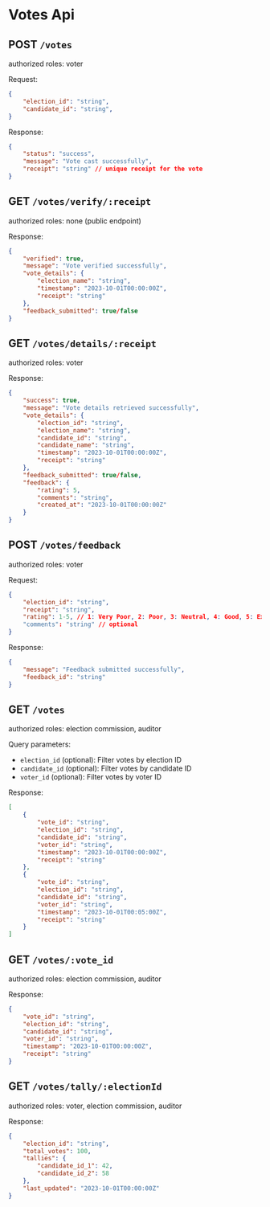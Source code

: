 # **Votes Api**

## POST `/votes`

authorized roles: voter

Request:

```json
{
    "election_id": "string",
    "candidate_id": "string",
}
```

Response:

```json
{
    "status": "success",
    "message": "Vote cast successfully",
    "receipt": "string" // unique receipt for the vote
}
```

## GET `/votes/verify/:receipt`

authorized roles: none (public endpoint)

Response:

```json
{
    "verified": true,
    "message": "Vote verified successfully",
    "vote_details": {
        "election_name": "string",
        "timestamp": "2023-10-01T00:00:00Z",
        "receipt": "string"
    },
    "feedback_submitted": true/false
}
```

## GET `/votes/details/:receipt`

authorized roles: voter

Response:

```json
{
    "success": true,
    "message": "Vote details retrieved successfully",
    "vote_details": {
        "election_id": "string",
        "election_name": "string",
        "candidate_id": "string",
        "candidate_name": "string",
        "timestamp": "2023-10-01T00:00:00Z",
        "receipt": "string"
    },
    "feedback_submitted": true/false,
    "feedback": {
        "rating": 5,
        "comments": "string",
        "created_at": "2023-10-01T00:00:00Z"
    }
}
```

## POST `/votes/feedback`

authorized roles: voter

Request:

```json
{
    "election_id": "string",
    "receipt": "string",
    "rating": 1-5, // 1: Very Poor, 2: Poor, 3: Neutral, 4: Good, 5: Excellent
    "comments": "string" // optional
}
```

Response:

```json
{
    "message": "Feedback submitted successfully",
    "feedback_id": "string"
}
```

## GET `/votes`

authorized roles: election commission, auditor

Query parameters:

- `election_id` (optional): Filter votes by election ID
- `candidate_id` (optional): Filter votes by candidate ID
- `voter_id` (optional): Filter votes by voter ID

Response:

```json
[
    {
        "vote_id": "string",
        "election_id": "string",
        "candidate_id": "string",
        "voter_id": "string",
        "timestamp": "2023-10-01T00:00:00Z",
        "receipt": "string"
    },
    {
        "vote_id": "string",
        "election_id": "string",
        "candidate_id": "string",
        "voter_id": "string",
        "timestamp": "2023-10-01T00:05:00Z",
        "receipt": "string"
    }
]
```

## GET `/votes/:vote_id`

authorized roles: election commission, auditor

Response:

```json
{
    "vote_id": "string",
    "election_id": "string",
    "candidate_id": "string",
    "voter_id": "string",
    "timestamp": "2023-10-01T00:00:00Z",
    "receipt": "string"
}
```

## GET `/votes/tally/:electionId`

authorized roles: voter, election commission, auditor

Response:

```json
{
    "election_id": "string",
    "total_votes": 100,
    "tallies": {
        "candidate_id_1": 42,
        "candidate_id_2": 58
    },
    "last_updated": "2023-10-01T00:00:00Z"
}
```
